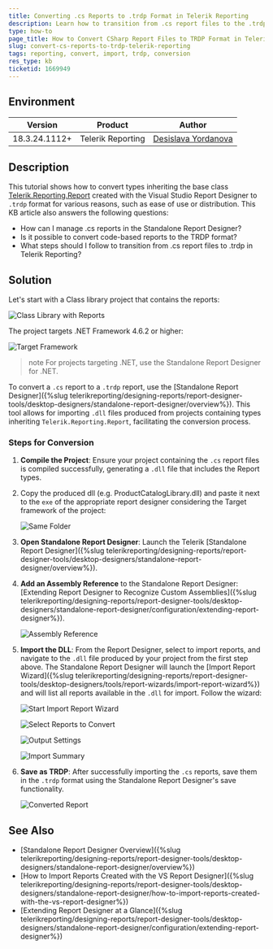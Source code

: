 ```yaml
---
title: Converting .cs Reports to .trdp Format in Telerik Reporting
description: Learn how to transition from .cs report files to the .trdp format in Telerik Reporting, enabling easier report management and distribution.
type: how-to
page_title: How to Convert CSharp Report Files to TRDP Format in Telerik Reporting
slug: convert-cs-reports-to-trdp-telerik-reporting
tags: reporting, convert, import, trdp, conversion
res_type: kb
ticketid: 1669949
---
```


## Environment

| Version | Product | Author |
| --- | --- | ---- |
| 18.3.24.1112+| Telerik Reporting|[Desislava Yordanova](https://www.telerik.com/blogs/author/desislava-yordanova)|

## Description

This tutorial shows how to convert types inheriting the base class [Telerik.Reporting.Report](/api/telerik.reporting.report) created with the Visual Studio Report Designer to `.trdp` format for various reasons, such as ease of use or distribution. This KB article also answers the following questions:
- How can I manage .cs reports in the Standalone Report Designer?
- Is it possible to convert code-based reports to the TRDP format?
- What steps should I follow to transition from .cs report files to .trdp in Telerik Reporting?

## Solution

Let's start with a Class library project that contains the reports:

![Class Library with Reports](images/reports-class-library.png)

The project targets .NET Framework 4.6.2 or higher:

![Target Framework](images/target-framework.png)

>note For projects targeting .NET, use the Standalone Report Designer for .NET.

To convert a `.cs` report to a `.trdp` report, use the [Standalone Report Designer]({%slug telerikreporting/designing-reports/report-designer-tools/desktop-designers/standalone-report-designer/overview%}). This tool allows for importing `.dll` files produced from projects containing types inheriting `Telerik.Reporting.Report`, facilitating the conversion process.

### Steps for Conversion

1. **Compile the Project**: Ensure your project containing the `.cs` report files is compiled successfully, generating a `.dll` file that includes the Report types.
1. Copy the produced dll (e.g. ProductCatalogLibrary.dll) and paste it next to the `exe` of the appropriate report designer considering the Target framework of the project:

	![Same Folder](images/same-folder.png)

1. **Open Standalone Report Designer**: Launch the Telerik [Standalone Report Designer]({%slug telerikreporting/designing-reports/report-designer-tools/desktop-designers/standalone-report-designer/overview%}).
1. **Add an Assembly Reference** to the Standalone Report Designer: [Extending Report Designer to Recognize Custom Assemblies]({%slug telerikreporting/designing-reports/report-designer-tools/desktop-designers/standalone-report-designer/configuration/extending-report-designer%}).

	![Assembly Reference](images/assembly-reference.png)

1. **Import the DLL**: From the Report Designer, select to import reports, and navigate to the `.dll` file produced by your project from the first step above. The Standalone Report Designer will launch the [Import Report Wizard]({%slug telerikreporting/designing-reports/report-designer-tools/desktop-designers/tools/report-wizards/import-report-wizard%}) and will list all reports available in the `.dll` for import. Follow the wizard:

	![Start Import Report Wizard](images/select-dll.png)

	![Select Reports to Convert](images/select-reports-to-convert.png)

	![Output Settings](images/output-settings.png)

	![Import Summary](images/import-summary.png)

1. **Save as TRDP**: After successfully importing the `.cs` reports, save them in the `.trdp` format using the Standalone Report Designer's save functionality.

	![Converted Report](images/converted-trdp-report.png)  

## See Also

- [Standalone Report Designer Overview]({%slug telerikreporting/designing-reports/report-designer-tools/desktop-designers/standalone-report-designer/overview%})
- [How to Import Reports Created with the VS Report Designer]({%slug telerikreporting/designing-reports/report-designer-tools/desktop-designers/standalone-report-designer/how-to-import-reports-created-with-the-vs-report-designer%})
- [Extending Report Designer at a Glance]({%slug telerikreporting/designing-reports/report-designer-tools/desktop-designers/standalone-report-designer/configuration/extending-report-designer%})
